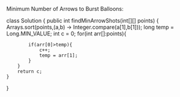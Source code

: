 Minimum Number of Arrows to Burst Balloons:

class Solution {
    public int findMinArrowShots(int[][] points) {
        Arrays.sort(points,(a,b) -> Integer.compare(a[1],b[1]));
        long temp = Long.MIN_VALUE;
        int c = 0;
        for(int arr[]:points){
           
            if(arr[0]>temp){
                c++;
                temp = arr[1];
            }
        }
        return c;  
    }
}




